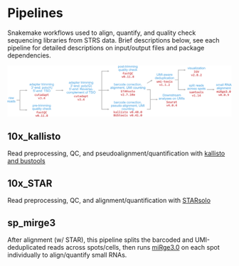 # **Pipelines**

Snakemake workflows used to align, quantify, and quality check sequencing libraries from STRS data. Brief descriptions below, see each pipeline for detailed descriptions on input/output files and package dependencies.

![overview of workflow](pipeline.png)

## 10x_kallisto
Read preprocessing, QC, and pseudoalignment/quantification with [kallisto and bustools](https://github.com/pachterlab/kallistobustools)

## 10x_STAR
Read preprocessing, QC, and alignment/quantification with [STARsolo](https://github.com/alexdobin/STAR)

## sp_mirge3
After alignment (w/ STAR), this pipeline splits the barcoded and UMI-deduplicated reads across spots/cells, then runs [miRge3.0]() on each spot individually to align/quantify small RNAs.

